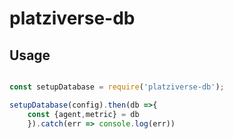 # platziverse-db

## Usage 

```js

const setupDatabase = require('platziverse-db');

setupDatabase(config).then(db =>{
	const {agent,metric} = db
	}).catch(err => console.log(err))

```